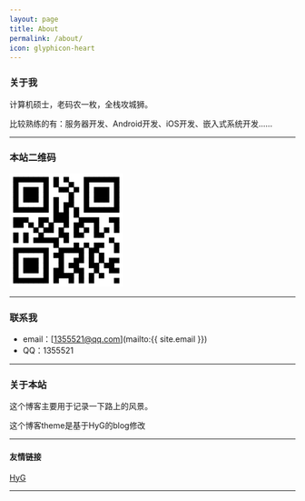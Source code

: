 ```yaml
---
layout: page
title: About
permalink: /about/
icon: glyphicon-heart
---
```


### 关于我

计算机硕士，老码农一枚，全栈攻城狮。

比较熟练的有：服务器开发、Android开发、iOS开发、嵌入式系统开发......

---

### 本站二维码
 <img src="/images/qrcode.png" width = "200" height = "200" alt="二维码"/>

---

### 联系我

* email：[1355521@qq.com](mailto:{{ site.email }})
* QQ：1355521

---

### 关于本站   

这个博客主要用于记录一下路上的风景。

这个博客theme是基于HyG的blog修改

---

#### 友情链接

[HyG](http://gaohaoyang.github.io/) 

---

